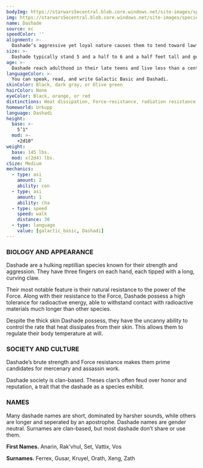 ```yaml
---
bodyImg: https://starwars5ecentral.blob.core.windows.net/site-images/species/species_dashade.png
img: https://starwars5ecentral.blob.core.windows.net/site-images/species/species_dashade.png
name: Dashade
source: ec
speedColor: ''
alignment: >-
  Dashade’s aggressive yet loyal nature causes them to tend toward lawful dark side, though there are exceptions.
size: >-
  Dashade typically stand 5 and a half to 6 and a half feet tall and generally weigh around 200 lbs. Regardless of your position in that range, your size is Medium.
age: >-
  Dashade reach adulthood in their late teens and live less than a century.
languageColor: >-
  You can speak, read, and write Galactic Basic and Dashadi. 
skinColor: Black, dark gray, or Olive green
hairColor: None
eyeColor: Black, orange, or red
distinctions: Heat dissipation, Force-resistance, radiation resistance
homeworld: Urkupp
language: Dashadi
height:
  base: >-
    5’1"
  mod: >-
    +2d10"
weight:
  base: 145 lbs.
  mod: x(2d4) lbs.
cSize: Medium
mechanics:
  - type: asi
    amount: 2
    ability: con
  - type: asi
    amount: 1
    ability: cha
  - type: speed
    speed: walk
    distance: 30
  - type: language
    value: [galactic_basic, Dashadi]
---
```

### BIOLOGY AND APPEARANCE
Dashade are a hulking reptillian species known for their strength and aggression. They have three fingers on each hand, each tipped with a long, curving claw.

Their most notable feature is their natural resistance to the power of the Force. Along with their resistance to the Force, Dashade possess a high tolerance for radioactive energy, able to withstand contact with radioactive materials much longer than other species.

Despite the thick skin Dashade possess, they have the uncanny ability to control the rate that heat dissipates from their skin. This allows them to regulate their body temperature at will.

### SOCIETY AND CULTURE
Dashade’s brute strength and Force resistance makes them prime candidates for mercenary and assassin work.

Dashade society is clan-based. Theses clan’s often feud over honor and reputation, a trait that the dashade as a species exhibit.

### NAMES
Many dashade names are short, dominated by harsher sounds, while others are longer and seperated by an apostrophe. Dashade names are gender neutral. Surnames are clan-based, but most dashade don’t share or use them.

__First Names.__ Anarin, Rak’vhul, Set, Vattix, Vos

__Surnames.__ Ferrex, Gusar, Kruyel, Orath, Xeng, Zath



    